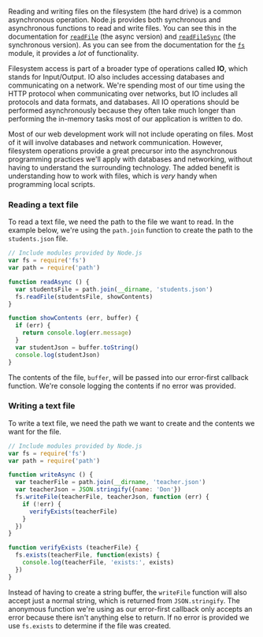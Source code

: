 Reading and writing files on the filesystem (the hard drive) is a common asynchronous operation. Node.js provides both synchronous and asynchronous functions to read and write files. You can see this in the documentation for [`readFile`](https://nodejs.org/api/fs.html#fs_fs_readfile_file_options_callback) (the async version) and [`readFileSync`](https://nodejs.org/api/fs.html#fs_fs_readfilesync_file_options) (the synchronous version). As you can see from the documentation for the [`fs`]() module, it provides a _lot_ of functionality.

Filesystem access is part of a broader type of operations called **IO**, which stands for Input/Output. IO also includes accessing databases and communicating on a network. We're spending most of our time using the HTTP protocol when communicating over networks, but IO includes all protocols and data formats, and databases. All IO operations should be performed asynchronously because they often take much longer than performing the in-memory tasks most of our application is written to do.

Most of our web development work will not include operating on files. Most of it will involve databases and network communication. However, filesystem operations provide a great precursor into the asynchronous programming practices we'll apply with databases and networking, without having to understand the surrounding technology. The added benefit is understanding how to work with files, which is _very_ handy when programming local scripts.


### Reading a text file

To read a text file, we need the path to the file we want to read. In the example below, we're using the `path.join` function to create the path to the `students.json` file.

```js
// Include modules provided by Node.js
var fs = require('fs')
var path = require('path')

function readAsync () {
  var studentsFile = path.join(__dirname, 'students.json')
  fs.readFile(studentsFile, showContents)
}

function showContents (err, buffer) {
  if (err) {
    return console.log(err.message)
  }
  var studentJson = buffer.toString()
  console.log(studentJson)
}
```

The contents of the file, `buffer`, will be passed into our error-first callback function. We're console logging the contents if no error was provided.


### Writing a text file

To write a text file, we need the path we want to create and the contents we want for the file.

```js
// Include modules provided by Node.js
var fs = require('fs')
var path = require('path')

function writeAsync () {
  var teacherFile = path.join(__dirname, 'teacher.json')
  var teacherJson = JSON.stringify({name: 'Don'})
  fs.writeFile(teacherFile, teacherJson, function (err) {
    if (!err) {
      verifyExists(teacherFile)
    }
  })
}

function verifyExists (teacherFile) {
  fs.exists(teacherFile, function(exists) {
    console.log(teacherFile, 'exists:', exists)
  })
}
```

Instead of having to create a string buffer, the `writeFile` function will also accept just a normal string, which is returned from `JSON.stringify`. The anonymous function we're using as our error-first callback only accepts an error because there isn't anything else to return. If no error is provided we use `fs.exists` to determine if the file was created.

